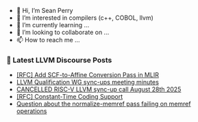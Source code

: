 - 👋 Hi, I’m Sean Perry
- 👀 I’m interested in compilers (c++, COBOL, llvm)
- 🌱 I’m currently learning ...
- 💞️ I’m looking to collaborate on ...
- 📫 How to reach me ...

<!---
s66perry/s66perry is a ✨ special ✨ repository because its `README.md` (this file) appears on your GitHub profile.
You can click the Preview link to take a look at your changes.
--->
### 📕 Latest LLVM Discourse Posts

<!-- DISCOURSE-LLVM:START -->
- [[RFC] Add SCF-to-Affine Conversion Pass in MLIR](https://discourse.llvm.org/t/rfc-add-scf-to-affine-conversion-pass-in-mlir/88036#post_5)
- [LLVM Qualification WG sync-ups meeting minutes](https://discourse.llvm.org/t/llvm-qualification-wg-sync-ups-meeting-minutes/87148#post_7)
- [CANCELLED RISC-V LLVM sync-up call August 28th 2025](https://discourse.llvm.org/t/cancelled-risc-v-llvm-sync-up-call-august-28th-2025/88090#post_1)
- [[RFC] Constant-Time Coding Support](https://discourse.llvm.org/t/rfc-constant-time-coding-support/87781?page=2#post_35)
- [Question about the normalize-memref pass failing on memref operations](https://discourse.llvm.org/t/question-about-the-normalize-memref-pass-failing-on-memref-operations/88089#post_3)
<!-- DISCOURSE-LLVM:END -->
